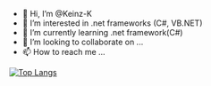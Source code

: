 - 👋 Hi, I’m @Keinz-K
- 👀 I’m interested in .net frameworks (C#, VB.NET)
- 🌱 I’m currently learning .net framework(C#)
- 💞️ I’m looking to collaborate on ...
- 📫 How to reach me ...

<!---
Keinz-K/Keinz-K is a ✨ special ✨ repository because its `README.md` (this file) appears on your GitHub profile.
You can click the Preview link to take a look at your changes.
--->

[![Top Langs](https://github-readme-stats.vercel.app/api/top-langs/?username=Keinz-K)](https://github.com/Keinz-K/github-readme-stats)
